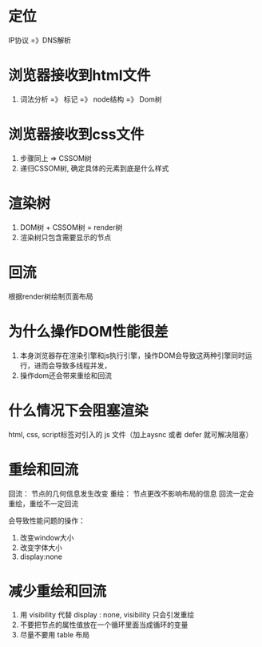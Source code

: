 <!-- 上 -->
# 定位
IP协议 =》DNS解析

<!-- 下 -->
# 浏览器接收到html文件
1. 词法分析  =》  标记  =》   node结构   =》  Dom树


# 浏览器接收到css文件
1. 步骤同上  =>  CSSOM树
2. 递归CSSOM树, 确定具体的元素到底是什么样式


# 渲染树
1. DOM树 + CSSOM树 = render树
2. 渲染树只包含需要显示的节点


# 回流
根据render树绘制页面布局

# 为什么操作DOM性能很差
1. 本身浏览器存在渲染引擎和js执行引擎，操作DOM会导致这两种引擎同时运行，进而会导致多线程并发，
2. 操作dom还会带来重绘和回流


# 什么情况下会阻塞渲染
html, css, 
script标签对引入的 js 文件（加上aysnc 或者 defer 就可解决阻塞）

# 重绘和回流
回流： 节点的几何信息发生改变
重绘： 节点更改不影响布局的信息
回流一定会重绘，重绘不一定回流

会导致性能问题的操作：
1. 改变window大小
2. 改变字体大小
3. display:none


# 减少重绘和回流
1. 用 visibility 代替 display : none, visibility 只会引发重绘
2. 不要把节点的属性值放在一个循环里面当成循环的变量
3. 尽量不要用 table 布局
